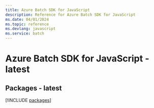 ```yaml
---
title: Azure Batch SDK for JavaScript
description: Reference for Azure Batch SDK for JavaScript
ms.date: 04/01/2024
ms.topic: reference
ms.devlang: javascript
ms.service: batch
---
```

# Azure Batch SDK for JavaScript - latest
## Packages - latest
[!INCLUDE [packages](batch-index.md)]